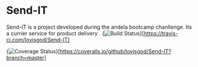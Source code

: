# Send-IT 
Send-IT is a project developed during the andela bootcamp chanllenge. Its a currier service for product delivery .
{<img src="https://travis-ci.com/lovisgod/Send-IT.svg?branch=master" alt="Build Status" />}[https://travis-ci.com/lovisgod/Send-IT]

{<img src="https://coveralls.io/repos/github/lovisgod/Send-IT/badge.svg?branch=master" alt="Coverage Status" />}[https://coveralls.io/github/lovisgod/Send-IT?branch=master]
